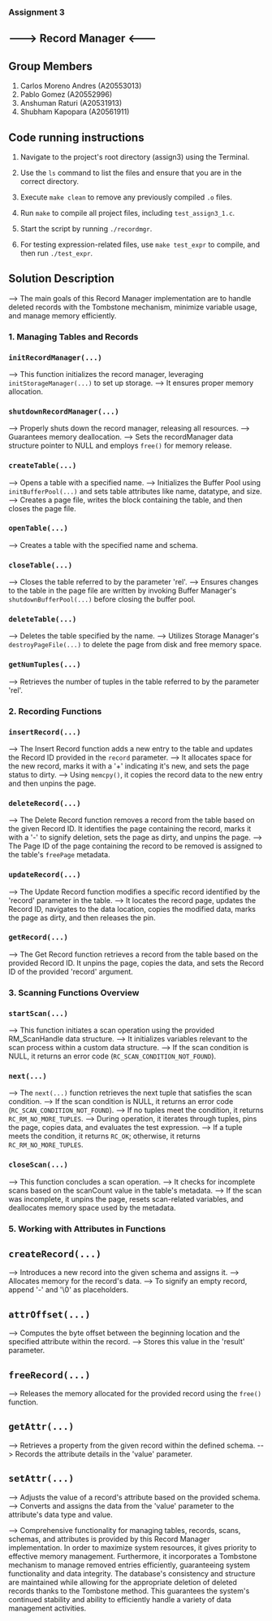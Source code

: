 ### Assignment 3  ###

## ---> Record Manager <--- ##

## Group Members ##
1. Carlos Moreno Andres (A20553013)
2. Pablo Gomez (A20552996)
3. Anshuman Raturi (A20531913)
4. Shubham Kapopara (A20561911)

## Code running instructions

1. Navigate to the project's root directory (assign3) using the Terminal.

2. Use the `ls` command to list the files and ensure that you are in the correct directory.

3. Execute `make clean` to remove any previously compiled `.o` files.

4. Run `make` to compile all project files, including `test_assign3_1.c`.

5. Start the script by running `./recordmgr`.

6. For testing expression-related files, use `make test_expr` to compile, and then run `./test_expr`.

## Solution Description ##

--> The main goals of this Record Manager implementation are to handle deleted records with the Tombstone mechanism, minimize variable usage, and manage memory efficiently.

### 1. Managing Tables and Records ###

### `initRecordManager(...)`

--> This function initializes the record manager, leveraging `initStorageManager(...)` to set up storage.
--> It ensures proper memory allocation.

### `shutdownRecordManager(...)`

-->  Properly shuts down the record manager, releasing all resources.
--> Guarantees memory deallocation.
--> Sets the recordManager data structure pointer to NULL and employs `free()` for memory release.

### `createTable(...)`

--> Opens a table with a specified name.
--> Initializes the Buffer Pool using `initBufferPool(...)` and sets table attributes like name, datatype, and size.
--> Creates a page file, writes the block containing the table, and then closes the page file.

### `openTable(...)`

--> Creates a table with the specified name and schema.

### `closeTable(...)`

--> Closes the table referred to by the parameter 'rel'.
--> Ensures changes to the table in the page file are written by invoking Buffer Manager's `shutdownBufferPool(...)` before closing the buffer pool.

### `deleteTable(...)`

--> Deletes the table specified by the name.
--> Utilizes Storage Manager's `destroyPageFile(...)` to delete the page from disk and free memory space.

### `getNumTuples(...)`

--> Retrieves the number of tuples in the table referred to by the parameter 'rel'.


### 2. Recording Functions ###

### `insertRecord(...)` 
--> The Insert Record function adds a new entry to the table and updates the Record ID provided in the `record` parameter. 
--> It allocates space for the new record, marks it with a '+' indicating it's new, and sets the page status to dirty. 
--> Using `memcpy()`, it copies the record data to the new entry and then unpins the page.

### `deleteRecord(...)`

--> The Delete Record function removes a record from the table based on the given Record ID. It identifies the page containing the record, marks it with a '-' to signify deletion, sets the page as dirty, and unpins the page. 
--> The Page ID of the page containing the record to be removed is assigned to the table's `freePage` metadata.

### `updateRecord(...)`

--> The Update Record function modifies a specific record identified by the 'record' parameter in the table. 
--> It locates the record page, updates the Record ID, navigates to the data location, copies the modified data, marks the page as dirty, and then releases the pin.

### `getRecord(...)` 

--> The Get Record function retrieves a record from the table based on the provided Record ID. It unpins the page, copies the data, and sets the Record ID of the provided 'record' argument.

### 3. Scanning Functions Overview ###

### `startScan(...)`

--> This function initiates a scan operation using the provided RM_ScanHandle data structure.
--> It initializes variables relevant to the scan process within a custom data structure.
--> If the scan condition is NULL, it returns an error code (`RC_SCAN_CONDITION_NOT_FOUND`).

### `next(...)`

--> The `next(...)` function retrieves the next tuple that satisfies the scan condition.
--> If the scan condition is NULL, it returns an error code (`RC_SCAN_CONDITION_NOT_FOUND`).
--> If no tuples meet the condition, it returns `RC_RM_NO_MORE_TUPLES`.
--> During operation, it iterates through tuples, pins the page, copies data, and evaluates the test expression.
--> If a tuple meets the condition, it returns `RC_OK`; otherwise, it returns `RC_RM_NO_MORE_TUPLES`.

### `closeScan(...)`

--> This function concludes a scan operation.
--> It checks for incomplete scans based on the scanCount value in the table's metadata.
--> If the scan was incomplete, it unpins the page, resets scan-related variables, and deallocates memory space used by the metadata.

### 5. Working with Attributes in Functions ###

## `createRecord(...)`

--> Introduces a new record into the given schema and assigns it.
--> Allocates memory for the record's data.
--> To signify an empty record, append '-' and '\0' as placeholders.

## `attrOffset(...)`

--> Computes the byte offset between the beginning location and the specified attribute within the record.
--> Stores this value in the 'result' parameter.

## `freeRecord(...)`

--> Releases the memory allocated for the provided record using the `free()` function.

## `getAttr(...)`

--> Retrieves a property from the given record within the defined schema.
--> Records the attribute details in the 'value' parameter.

## `setAttr(...)`

--> Adjusts the value of a record's attribute based on the provided schema.
--> Converts and assigns the data from the 'value' parameter to the attribute's data type and value.

--> Comprehensive functionality for managing tables, records, scans, schemas, and attributes is provided by this Record Manager implementation. In order to maximize system resources, it gives priority to effective memory management. Furthermore, it incorporates a Tombstone mechanism to manage removed entries efficiently, guaranteeing system functionality and data integrity. The database's consistency and structure are maintained while allowing for the appropriate deletion of deleted records thanks to the Tombstone method. This guarantees the system's continued stability and ability to efficiently handle a variety of data management activities.